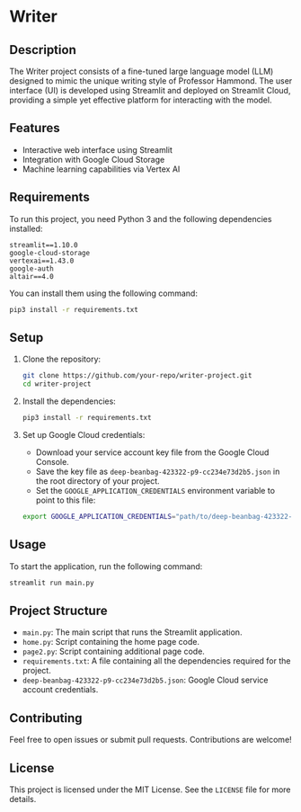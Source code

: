 
# Writer

## Description
The Writer project consists of a fine-tuned large language model (LLM) designed to mimic the unique writing style of Professor Hammond. The user interface (UI) is developed using Streamlit and deployed on Streamlit Cloud, providing a simple yet effective platform for interacting with the model. 
## Features
- Interactive web interface using Streamlit
- Integration with Google Cloud Storage
- Machine learning capabilities via Vertex AI

## Requirements
To run this project, you need Python 3 and the following dependencies installed:
```plaintext
streamlit==1.10.0
google-cloud-storage
vertexai==1.43.0
google-auth
altair==4.0
```

You can install them using the following command:

```sh
pip3 install -r requirements.txt
```

## Setup
1. Clone the repository:

    ```sh
    git clone https://github.com/your-repo/writer-project.git
    cd writer-project
    ```

2. Install the dependencies:

    ```sh
    pip3 install -r requirements.txt
    ```

3. Set up Google Cloud credentials:
    - Download your service account key file from the Google Cloud Console.
    - Save the key file as `deep-beanbag-423322-p9-cc234e73d2b5.json` in the root directory of your project.
    - Set the `GOOGLE_APPLICATION_CREDENTIALS` environment variable to point to this file:

    ```sh
    export GOOGLE_APPLICATION_CREDENTIALS="path/to/deep-beanbag-423322-p9-cc234e73d2b5.json"
    ```

## Usage
To start the application, run the following command:

```sh
streamlit run main.py
```

## Project Structure
- `main.py`: The main script that runs the Streamlit application.
- `home.py`: Script containing the home page code.
- `page2.py`: Script containing additional page code.
- `requirements.txt`: A file containing all the dependencies required for the project.
- `deep-beanbag-423322-p9-cc234e73d2b5.json`: Google Cloud service account credentials.

## Contributing
Feel free to open issues or submit pull requests. Contributions are welcome!

## License
This project is licensed under the MIT License. See the `LICENSE` file for more details.

